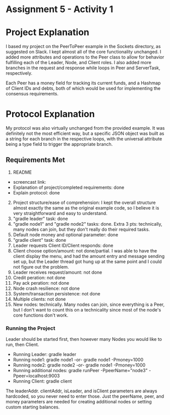 # Assignment 5 - Activity 1

# Project Explanation

I based my project on the PeerToPeer example in the Sockets directory, as suggested on Slack. I kept almost all of the core functionality unchanged. I added more attributes and operations to the Peer class to allow for behavior fulfilling each of the Leader, Node, and Client roles. I also added more branches in the request and response while loops in Peer and ServerTask, respectively.

Each Peer has a money field for tracking its current funds, and a Hashmap of Client IDs and debts, both of which would be used for implementing the consensus requirements.

# Protocol Explanation

My protocol was also virtually unchanged from the provided example. It was definitely not the most efficient way, but a specific JSON object was built as a string for each branch in the respective loops, with the universal attribute being a type field to trigger the appropriate branch.

## Requirements Met

1. README

- screencast link:
- Explanation of project/completed requirements: done
- Explain protocol: done

2. Project structure/ease of comprehension: I kept the overall structure almost exactly the same as the original example code, so I believe it is very straightforward and easy to understand.
3. "gradle leader" task: done
4. "gradle node1" and "gradle node2" tasks: done. Extra 3 pts: technically, many nodes can join, but they don't really do their required tasks.
5. Default node money and optional parameter: done
6. "gradle client" task: done
7. Leader requests Client ID/Client responds: done
8. Client choose option/amount: not done/partial. I was able to have the client display the menu, and had the amount entry and message sending set up, but the Leader thread got hung up at the same point and I could not figure out the problem.
9. Leader receives request/amount: not done
10. Credit peration: not done
11. Pay ack peration: not done
12. Node crash resilience: not done
13. System/transaction persistence: not done
14. Multiple clients: not done
15. New nodes: technically. Many nodes can join, since everything is a Peer, but I don't want to count this on a technicality since most of the node's core functions don't work.

### Running the Project

Leader should be started first, then however many Nodes you would like to run, then Client.

- Running Leader: gradle leader
- Running node1: gradle node1 -or- gradle node1 -Pmoney=1000
- Running node2: gradle node2 -or- gradle node1 -Pmoney=1000
- Running additional nodes: gradle runPeer -PpeerName="node3" -Ppeer=localhost:9003
- Running Client: gradle client

The leaderAddr. clientAddr, isLeader, and isClient parameters are always hardcoded, so you never need to enter those. Just the peerName, peer, and money parameters are needed for creating additional nodes or setting custom starting balances.
